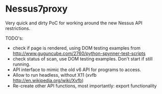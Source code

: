 # Nessus7proxy
Very quick and dirty PoC for working around the new Nessus API restrictions. 

TODO's: 
- check if page is rendered, using DOM testing examples from http://www.guguncube.com/2760/python-spynner-test-scripts
- check status of scan, use DOM testing examples. Don't start if still running.
- API interface to mimic the old v6 API for programs to access.
- Allow to run headless, without X11 (xvfb http://en.wikipedia.org/wiki/Xvfb)
- Re-create other API functions, most importantly: export functionality
